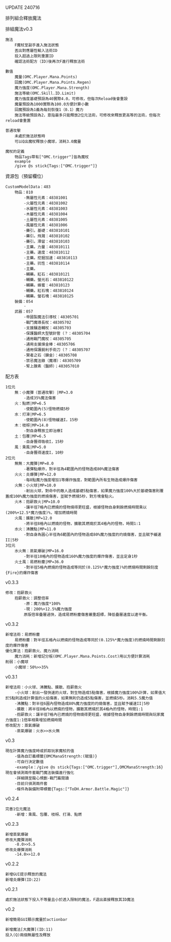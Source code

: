 UPDATE
240716

排列組合釋放魔法

排組魔法v0.3
    
    施法
        F魔杖至副手進入施法狀態
        丟出對應屬性輸入法術ID
        投入超過上限則重置ID
        確認法術配方（ID)後再次F進行釋放法術
    
    數值
        魔量(OMC.Player.Mana.Points)
        回魔(OMC.Player.Mana.Points.Regen)
        魔力強度(OMC.Player.Mana.Strength)
        施法等級(OMC.Skill.ID.Limit)
        魔力強度基礎預設為40實際4.0，可修改，但每次Reload後會重設
        魔量預設為1000實際為100.0方便計算小數
        回魔預設為1義為每刻恢復1（0.1）魔力
        施法等級預設為2，意指最多只能釋放2位元法術，可修改來釋放更高等的法術，但每次reload會重置
        
    普通攻擊
        未處於施法狀態時
        可以Q出魔杖釋放小魔球，消耗3.0魔量
    
    魔杖的定義
        物品Tags帶有["OMC.trigger"]皆為魔杖
        example
        /give @s stick{Tags:["OMC.trigger"]}

資源包（預留欄位）

    CustomModelData：483
        物品：810
            -無屬性元素：48381001
            -火屬性元素：48381002
            -水屬性元素：48381003
            -木屬性元素：48381004
            -土屬性元素：48381005
            -風屬性元素：48381006
            -藥引。基礎：483810101
            -藥引。飛濺：483810102
            -藥引。滯留：483810103
            -主藥。力量：483810111
            -主藥。速度：483810112
            -主藥。挖掘加速：483810113
            -主藥。抗性：483810114
            -主藥。
            -輔藥。紅石：483810121
            -輔藥。螢光石：483810122
            -輔藥。蜂蜜：483810123
            -輔藥。紅石塊：483810124
            -輔藥。螢石塊：483810125
        裝備：054
            -
        武器：057
            -帝國製魔法引導杖：48305701
            -戰鬥魔導長杖：48305702
            -支援釀造輔杖：48305703
            -保護醫師大型號針管（？：48305704
            -通用戰鬥魔杖：48305705
            -通用支援煉金棒：48305706
            -通用保護銳利手術刀（？：48305707
            -賢者之石（鍊金）：48305708
            -禁忌魔法錄（魔導）：48305709
            -腎上腺素（醫師）；483057010

配方表

    1位元
        無：小魔彈（普通攻擊）|MP=3.0
            -造成35%魔法傷害
        火：點燃|MP=6.5
            -使範圍內(5)怪物燃燒5秒
        水：打滑|MP=6.5
            -使範圍內(8)怪物緩速I，15秒
        木：枝枒|MP=14.0
            -對自身釋放立即治療I
        土：包覆|MP=6.5
            -自身獲得吸收I，15秒
        風：乘風|MP=5.0
            -自身獲得速度I，10秒
    2位元
        無無：大魔彈|MP=8.0
            -著彈點爆炸，對半徑為4範圍內的怪物造成80%魔法傷害
        火火：炎爆彈|MP=12.0
            -每8點魔力強度增加1等爆炸強度，對範圍內所有生物造成爆炸傷害
        火無：小火球|MP=10.0
            -射出火球，對命中的敵人造成基礎5點傷害，如果魔力強度100%大於基礎傷害則覆蓋成100%魔力強度的燃燒傷害，並賦予燃燒5秒，對方塊會點火。
        火木：抱薪救火|MP=10.0
            -讓半徑7格內已燃燒的怪物燒得更旺盛，根據怪物自身剩餘燃燒時間乘以(200%+12.5*魔力強度)%，增加燃燒時間
        火風：擴散|MP=12.0
            -將半徑8格內以燃燒的怪物，擴散其燃燒於其4格內的怪物，時間1:1
        水火：沸騰點|MP=11.0
            -對自身為圓心半徑為6範圍內的怪物造成80%魔力強度的灼燒傷害，並且賦予緩速II|5秒
    3位元
        水火無：蒸氣爆破|MP=16.0
            -對半徑10格內的怪物造成160%魔力強度的爆炸傷害，並且定身1秒
        火土風：易燃粉塵|MP=36.0
            -對半徑5格內燃燒的怪物造成等同於(0.125%*魔力強度)%的燃燒時間剩餘刻度{Fire}的爆炸傷害

v0.3.3

    修改：抱薪救火
        抱薪救火：調整倍率
            -原：魔力強度*100%
            -現：200%+12.5%魔力強度
            原版倍率疊層過快，造成易燃粉塵傷害嚴重超標，降低疊層速度以達平衡。

v0.3.2

    新增法術：易燃粉塵
        易燃粉塵：對半徑五格內以燃燒的怪物造成等同於(0.125%*魔力強度)的燃燒時間剩餘刻度的爆炸傷害
    優化算法：抱薪救火、魔力消耗
        魔力消耗：新增記分板(OMC.Player.Mana.Points.Cost)用以方便計算消耗
    削弱：小魔球
        小魔球：50%>>35%
    

v0.3.1

    新增法術：小火球、沸騰點、擴散、抱薪救火
        -小火球：射出一發快速的火球，對生物造成5點傷害，根據魔力強度100%計算，如果值大於5點則造成計算值的火焰傷害，如果無則仍造成5點傷害，並燃燒5秒。消耗5.5魔力值
        -沸騰點：對半徑6圓內怪物造成80%魔力強度的灼燒傷害，並且賦予緩速II|5秒
        -擴散：將半徑8格內以燃燒的怪物，擴散其燃燒於其4格內的怪物，時間1:1
        -抱薪救火：讓半徑7格內已燃燒的怪物燒得更旺盛，根據怪物自身剩餘燃燒時間與玩家魔力強度1:1倍率相乘增加燃燒時間
    修改配方：蒸氣爆破
        -蒸氣爆破：火水>>水火無

v0.3

    現在計算魔力強度時或抓取玩家魔杖的值
        -值為自訂義標籤{OMCManaStrength:(賦值)}
        -可自行決定數值
        -example：/give @s stick{Tags:["OMC.trigger"],OMCManaStrength:16}
    現在會偵測兩件套戰鬥魔法裝備進行強化
        -詳細請至龍心規劃-戰鬥篇閱讀
        -目前只偵測兩件套
        -條件為裝備附帶標籤{Tags:["ToDH.Armor.Battle.Magic"]}
    
v0.2.4

    完善1位元魔法
        -新增：乘風、包覆、枝枒、打滑、點燃
v0.2.3

    新增蒸氣爆破
    修改大魔彈消耗
        -8.0>>5.5
    修改炎爆彈消耗
        -14.0>>12.0
v0.2.2

    新增GUI提示釋放的魔法
    新增炎爆彈(ID:22)

v0.2.1

    處於施法狀態下投入不等量且小於透入限制的魔法，F退出直接釋放其ID魔法

v0.2

    新增簡易GUI顯示魔量於actionbar

    新增魔法[大魔彈](ID:11)
    投入(Q)兩個無屬性及釋放


